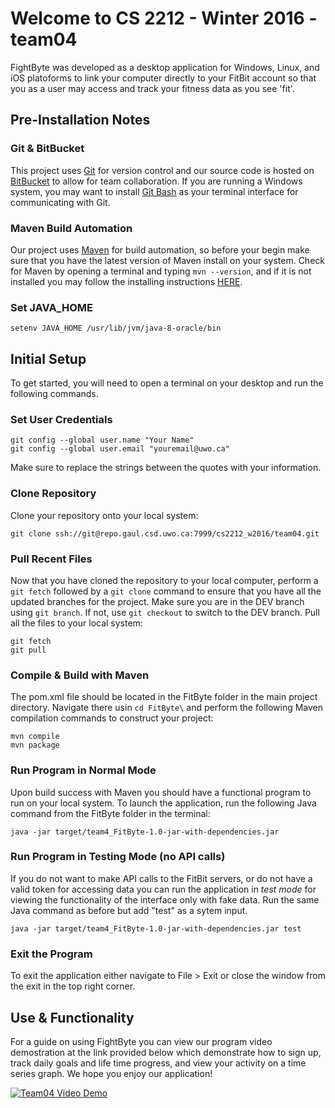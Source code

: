 # Welcome to CS 2212 - Winter 2016 - team04
FightByte was developed as a desktop application for Windows, Linux, and iOS platoforms to link your computer directly to your FitBit account so that you as a user may access and track your fitness data as you see 'fit'.

## Pre-Installation Notes 
### Git & BitBucket
This project uses [Git](https://git-scm.com/) for version control and our source code is hosted on [BitBucket](https://bitbucket.org/) to allow for team collaboration. If you are running a Windows system, you may want to install [Git Bash](https://git-for-windows.github.io/) as your terminal interface for communicating with Git.

### Maven Build Automation
Our project uses [Maven](https://maven.apache.org/) for build automation, so before your begin make sure that you have the latest version of Maven install on your system. Check for Maven by opening a terminal and typing `mvn --version`, and if it is not installed you may follow the installing instructions [HERE](http://books.sonatype.com/mvnref-book/reference/installation-sect-maven-install.html).

### Set JAVA_HOME
```
setenv JAVA_HOME /usr/lib/jvm/java-8-oracle/bin
```

## Initial Setup
To get started, you will need to open a terminal on your desktop and run the following commands.

### Set User Credentials
```
git config --global user.name "Your Name"
git config --global user.email "youremail@uwo.ca"
```
Make sure to replace the strings between the quotes with your information.

### Clone Repository

Clone your repository onto your local system:

```
git clone ssh://git@repo.gaul.csd.uwo.ca:7999/cs2212_w2016/team04.git
```

### Pull Recent Files

Now that you have cloned the repository to your local computer, perform a `git fetch` followed by a `git clone` command to ensure that you have all the updated branches for the project. Make sure you are in the DEV branch using `git branch`. If not, use `git checkout` to switch to the DEV branch. Pull all the files to your local system:
```
git fetch
git pull
```

### Compile & Build with Maven
The pom.xml file should be located in the FitByte folder in the main project directory. Navigate there usin `cd FitByte\` and perform the following Maven compilation commands to construct your project:
```
mvn compile
mvn package
```

### Run Program in Normal Mode
Upon build success with Maven you should have a functional program to run on your local system. To launch the application, run the following Java command from the FitByte folder in the terminal:
```
java -jar target/team4_FitByte-1.0-jar-with-dependencies.jar
```

### Run Program in Testing Mode (no API calls)
If you do not want to make API calls to the FitBit servers, or do not have a valid token for accessing data you can run the application in *test mode* for viewing the functionality of the interface only with fake data. Run the same Java command as before but add "test" as a sytem input. 
```
java -jar target/team4_FitByte-1.0-jar-with-dependencies.jar test
```

### Exit the Program
To exit the application either navigate to File > Exit or close the window from the exit in the top right corner.

## Use & Functionality
For a guide on using FightByte you can view our program video demostration at the link provided below which demonstrate how to sign up, track daily goals and life time progress, and view your activity on a time series graph. We hope you enjoy our application!

[![Team04 Video Demo](http://img.youtube.com/vi/6XiildqTSL4/0.jpg)](https://www.youtube.com/watch?v=6XiildqTSL4)

